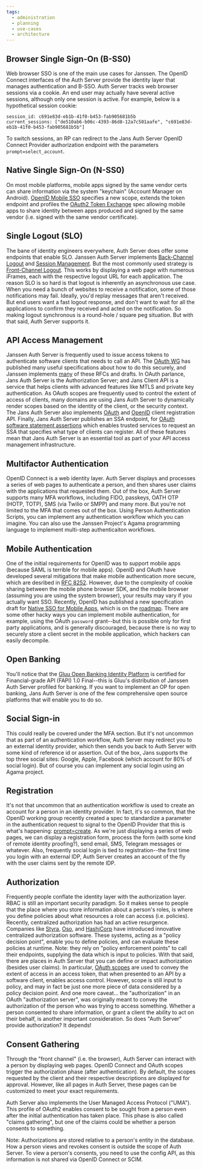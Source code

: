 ```yaml
---
tags:
  - administration
  - planning
  - use-cases
  - architecture
---
```


## Browser Single Sign-On (B-SS0)

Web browser SSO is one of the main use cases for Janssen. The OpenID Connect
interfaces of the Auth Server provide the identity layer that manages
authentication and B-SSO. Auth Server tracks web browser sessions via a cookie.
An end user may actually have several active sessions, although only one session is
active. For example, below is a hypothetical session cookie:

```
session_id: c691e83d-eb1b-41f0-b453-fab905681b5b
current_sessions: ["de510ab6-b06c-4393-86d8-12a7c501aafe", "c691e83d-eb1b-41f0-b453-fab905681b5b"]
```

To switch sessions, an RP can redirect to the Jans Auth Server OpenID Connect Provider authorization endpoint with the parameters `prompt=select_account`.

## Native Single Sign-On (N-SS0)

On most mobile platforms, mobile apps signed by the same vendor certs can share information via the system "keychain" (Account Manager on Android). [OpenID Mobile SSO](https://openid.net/specs/openid-connect-native-sso-1_0.html) specifies a new scope, extends the token endpoint and profiles the [OAuth2 Token Exchange](https://www.rfc-editor.org/rfc/rfc8693.html) spec allowing mobile apps to share identity between apps produced and signed by the same vendor (i.e. signed with the same vendor certificate).

## Single Logout (SLO)

The bane of identity engineers everywhere, Auth Server does offer some endpoints
that enable SLO. Janssen Auth Server implements
[Back-Channel Logout](https://openid.net/specs/openid-connect-backchannel-1_0.html)
and
[Session Management](https://openid.net/specs/openid-connect-session-1_0.html).
But the most commonly used strategy is [Front-Channel Logout](https://openid.net/specs/openid-connect-frontchannel-1_0.html).
This works by displaying a web page with
numerous iFrames, each with the respective logout URL for each application.
The reason SLO is so hard is that logout is
inherently an asynchronous use case. When you need a bunch of websites to
receive a notification, some of those notifications may fail. Ideally, you'd
replay messages that aren't received. But end users want a fast logout response,
and don't want to wait for all the applications to confirm they received and
acted on the notification. So making logout synchronous is a round-hole /
square peg situation. But with that said, Auth Server supports it.

## API Access Management

Janssen Auth Server is frequently used to issue access tokens to authenticate
software clients that needs to call an API. The [OAuth WG](https://datatracker.ietf.org/group/oauth/documents/) has published many useful
specifications about how to do this securely, and Janssen implements [many](.) of
these RFCs and drafts. In OAuth parlance, Jans Auth Server is the Authorization
Server; and Jans Client API is a service that helps clients with advanced
features like MTLS and private key authentication. As OAuth scopes are frequently
used to control the extent of access of clients, many domains are using Jans
Auth Server to dynamically render scopes based on the identity of the client,
or the security context. The Jans Auth Server also implements
[OAuth](https://www.rfc-editor.org/rfc/rfc7591.html) and
[OpenID](https://openid.net/specs/openid-connect-registration-1_0.html)
client registration API. Finally, Jans Auth Server publishes an SSA endpoint,
for [OAuth software statement assertions](https://www.rfc-editor.org/rfc/rfc7591.html#section-2.3)
which enables trusted services to request an SSA that specifies what type of
clients can register. All of these features mean that Jans Auth Server is an
essential tool as part of your API access management infrastructure.

## Multifactor Authentication

OpenID Connect is a web identity layer. Auth Server displays and processes a
series of web pages to authenticate a person, and then shares user claims
with the applications that requested them. Out of the box, Auth Server supports
many MFA workflows, including FIDO, passkeys, OATH OTP (HOTP, TOTP), SMS (via
Twilio or SMPP) and many more. But you're not limited to the MFA that comes
out of the box. Using Person Authentication Scripts, you can implement any
authentication workflow which you can imagine. You can also use the Janssen
Project's Agama programming language to implement multi-step authenticaiton
workflows.

## Mobile Authentication

One of the initial requirements for OpenID was to support mobile apps (because
SAML is terrible for mobile apps). OpenID and OAuth have developed several
mitigations that make mobile authentication more secure, which are desribed
in [RFC 8252](https://datatracker.ietf.org/doc/rfc8252/). However, due to
the complexity of cookie sharing between the mobile phone browser SDK, and
the mobile browser (assuming you are using the system browser), your results
may vary if you actually want SSO.  Recently, OpenID has published a new
specification draft for [Native SSO for Mobile Apps](https://openid.net/specs/openid-connect-native-sso-1_0.html),
which is on the [roadmap](https://github.com/JanssenProject/jans/issues/2518).
There are some other hacky ways you can implement mobile authentication, for
example, using the OAuth `password` grant--but this is possible only for first
party applications, and is generally discouraged, because there is no way to
securely store a client secret in the mobile application, which hackers can
easily decompile.

## Open Banking

You'll notice that the [Gluu Open Banking Identity Platform](https://openid.net/certification/#FAPI_OPs)
is certified for Financial-grade API (FAPI) 1.0 Final--this is Gluu's distribution
of Janssen Auth Server profiled for banking. If you want to implement an OP for
open banking, Jans Auth Server is one of the few comprehensive open source
platforms that will enable you to do so.

## Social Sign-in

This could really be covered under the MFA section. But it's not uncommon that
as part of an authentication workflow, Auth Server may redirect you to an
external identity provider, which then sends you back to Auth Server with
some kind of reference id or assertion. Out of the box, Jans supports the top
three social sites: Google, Apple, Facebook (which account for 80% of social
login). But of course you can implement any social login using an Agama project.

## Registration

It's not that uncommon that an authentication workflow is used to create an
account for a person in an identity provider. In fact, it's so common, that
the OpenID working group recently created a spec to standardize a parameter
in the authentication request to signal to the OpenID Provider that this is
what's happening: [prompt=create](https://github.com/JanssenProject/jans/issues/2616).
As we're just displaying a series of web pages, we can display a registration
form, process the form (with some kind of remote identity proofing?), send email,
SMS, Telegram messages or whatever. Also, frequently social login is tied to
registration--the first time you login with an external IDP, Auth Server creates
an account of the fly with the user claims sent by the remote IDP.

## Authorization

Frequently people conflate the identity layer with the authorization layer. RBAC
is still an important security paradigm. So it makes sense to people that the
place where you store information about a person's roles, is where you define
policies about what resources a role can access (i.e. policies). Recently,
centralized authorization has had an active resurgence. Companies like
[Styra](https://www.styra.com/), [Oso](https://www.osohq.com/), and
[HashiCorp](https://www.boundaryproject.io/) have introduced innovative
centralized authorization software. These systems, acting as a "policy decision
point", enable you to define policies, and can evaluate these policies at
runtime. Note: they rely on "policy enforcement points" to call their endpoints,
supplying the data which is input to policies. With that said, there are places
in Auth Server that you can define or impact authorization (besides user claims).
In particular, [OAuth scopes](https://www.rfc-editor.org/rfc/rfc6749#section-3.3)
are used to convey the extent of access in an access token, that when presented
to an API by a software client, enables access control. However, scope is still
input to policy, and may in fact be just one more piece of data considered by
a policy decision point. And one more caveat... the "authorization" in an OAuth
"authorization server", was originally meant to convey the authorization of the
person who was trying to access something. Whether a person consented to share
information, or grant a client the ability to act on their behalf, is another
important consideration. So does "Auth Server" provide authorization? It depends!  

## Consent Gathering

Through the "front channel" (i.e. the browser), Auth Server can interact with
a person by displaying web pages. OpenID Connect and OAuth scopes trigger
the authorization phase (after authentication). By default, the scopes requested
by the client and their respective descriptions are displayed for approval.
However, like all pages in Auth Server, these pages can be customized to meet
your exact requirements.

Auth Server also implements the User Managed Access Protocol ("UMA"). This
profile of OAuth2 enables consent to be sought from a person even after
the initial authentication has taken place. This phase is also called
"claims gathering", but one of the claims could be whether a person consents
to something.

Note: Authorizations are stored relative to a person's entity in the database.
How a person views and revokes consent is outside the scope of Auth Server.
To view a person's consents, you need to use the config API, as this information
is not shared via OpenID Connect or SCIM.
